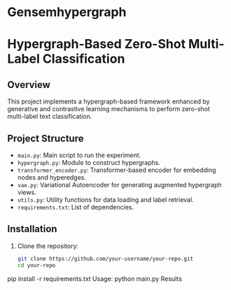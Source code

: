 # Gensemhypergraph
# Hypergraph-Based Zero-Shot Multi-Label Classification

## Overview

This project implements a hypergraph-based framework enhanced by generative and contrastive learning mechanisms to perform zero-shot multi-label text classification.

## Project Structure

- `main.py`: Main script to run the experiment.
- `hypergraph.py`: Module to construct hypergraphs.
- `transformer_encoder.py`: Transformer-based encoder for embedding nodes and hyperedges.
- `vae.py`: Variational Autoencoder for generating augmented hypergraph views.
- `utils.py`: Utility functions for data loading and label retrieval.
- `requirements.txt`: List of dependencies.

## Installation

1. Clone the repository:
   ```bash
   git clone https://github.com/your-username/your-repo.git
   cd your-repo
pip install -r requirements.txt
Usage:
python main.py
Results


